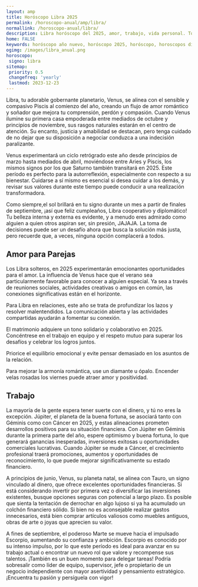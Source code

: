 ```yaml
---
layout: amp
title: Horóscopo Libra 2025 
permalink: /horoscopo-anual/amp/libra/
normallink: /horoscopo-anual/libra/
description: Libra horóscopo del 2025, amor, trabajo, vida personal. Todas las predicciones para Libra 2025 gratis. Disfruta este año nuevo.
home: FALSE
keywords: horóscopo año nuevo, horóscopo 2025, horóscopo, horoscopos diarios gratis del dia de hoy, horóscopo diario gratis,horóscopo ano nuevo 2025, horóscopo esperanza gracia, horoscopo Libra 2025, horoscop, horóscopos gratis, horoscopo Libra, horoscopo Libra 2025 gratis, Tarot, Astrologia, Zodíaco, Libra, horoscopo gratis,tarot en femenino,videncia gratuita,horoscopos gratuitos,horóscopos, astrologia,videncia gratis
ogimg: /images/libra_anual.png
horoscopo:
 signo: libra
sitemap:
 priority: 0.5
 changefreq: 'yearly'
 lastmod: 2023-12-23
---
```





Libra, tu adorable gobernante planetario, Venus, se alinea con el sensible y compasivo Piscis al comienzo del año, creando un flujo de amor romántico y soñador que mejora tu comprensión, perdón y compasión. Cuando Venus ilumine su primera casa empoderada entre mediados de octubre y principios de noviembre, sus rasgos naturales estarán en el centro de atención. Su encanto, justicia y amabilidad se destacan, pero tenga cuidado de no dejar que su disposición a negociar conduzca a una indecisión paralizante. 

Venus experimentará un ciclo retrógrado este año desde principios de marzo hasta mediados de abril, moviéndose entre Aries y Piscis, los mismos signos por los que Saturno también transitará en 2025. Este período es perfecto para la autorreflexión, especialmente con respecto a su bienestar. Cuidarse a sí mismo es esencial si desea cuidar a los demás, y revisar sus valores durante este tiempo puede conducir a una realización transformadora.

Como siempre,el sol brillará en tu signo durante un mes a partir de finales de septiembre, ¡así que feliz cumpleaños, Libra cooperativo y diplomático! Tu belleza interna y externa es evidente, y a menudo eres admirado como alguien a quien otros aspiran ser, sin presión, JAJAJA. La toma de decisiones puede ser un desafío ahora que busca la solución más justa, pero recuerde que, a veces, ninguna opción complacerá a todos.

## Amor para Parejas

Los Libra solteros, en 2025 experimentarán emocionantes oportunidades para el amor. La influencia de Venus hace que el verano sea particularmente favorable para conocer a alguien especial. Ya sea a través de reuniones sociales, actividades creativas o amigos en común, las conexiones significativas están en el horizonte.

Para Libra en relaciones, este año se trata de profundizar los lazos y resolver malentendidos. La comunicación abierta y las actividades compartidas ayudarán a fomentar su conexión.

El matrimonio adquiere un tono solidario y colaborativo en 2025. Concéntrese en el trabajo en equipo y el respeto mutuo para superar los desafíos y celebrar los logros juntos.

Priorice el equilibrio emocional y evite pensar demasiado en los asuntos de la relación.

Para mejorar la armonía romántica, use un diamante u ópalo. Encender velas rosadas los viernes puede atraer amor y positividad.

## Trabajo

La mayoría de la gente espera tener suerte con el dinero, y tú no eres la excepción. Júpiter, el planeta de la buena fortuna, se asociará tanto con Géminis como con Cáncer en 2025, y estas alineaciones prometen desarrollos positivos para su situación financiera. Con Júpiter en Géminis durante la primera parte del año, espere optimismo y buena fortuna, lo que generará ganancias inesperadas, inversiones exitosas u oportunidades comerciales lucrativas. Cuando Júpiter se mude a Cáncer, el crecimiento profesional traerá promociones, aumentos y oportunidades de reconocimiento, lo que puede mejorar significativamente su estado financiero.

A principios de junio, Venus, su planeta natal, se alinea con Tauro, un signo vinculado al dinero, que ofrece excelentes oportunidades financieras. Si está considerando invertir por primera vez o diversificar las inversiones existentes, busque opciones seguras con potencial a largo plazo. Es posible que sienta la tentación de derrochar en algo lujoso si ya ha acumulado un colchón financiero sólido. Si bien no es aconsejable realizar gastos innecesarios, está bien comprar artículos valiosos como muebles antiguos, obras de arte o joyas que aprecien su valor.

A fines de septiembre, el poderoso Marte se mueve hacia el impulsado Escorpio, aumentando su confianza y ambición. Escorpio es conocido por su intenso impulso, por lo que este período es ideal para avanzar en su trabajo actual o encontrar un nuevo rol que valore y recompense sus talentos. ¡También es un buen momento para delegar tareas! Podría sobresalir como líder de equipo, supervisor, jefe o propietario de un negocio independiente con mayor asertividad y pensamiento estratégico. ¡Encuentra tu pasión y persíguela con vigor!
